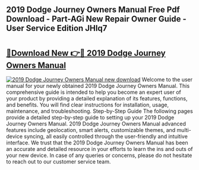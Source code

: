 ## 2019 Dodge Journey Owners Manual Free Pdf Download - Part-AGi New Repair Owner Guide - User Service Edition JHIq7

# <h2><a href="http://bc31953.oget.top/?id=2019+Dodge+Journey+Owners+Manual">🔗Download New 👉🔴 2019 Dodge Journey Owners Manual</a></h2>

[![2019 Dodge Journey Owners Manual new download](https://i.imgur.com/5g1atiW.png)](http://bc31953.oget.top/?id=2019+Dodge+Journey+Owners+Manual)
Welcome to the user manual for your newly obtained 2019 Dodge Journey Owners Manual. This comprehensive guide is intended to help you become an expert user of your product by providing a detailed explanation of its features, functions, and benefits. You will find clear instructions for installation, usage, maintenance, and troubleshooting. Step-by-Step Guide The following pages provide a detailed step-by-step guide to setting up your 2019 Dodge Journey Owners Manual. 2019 Dodge Journey Owners Manual advanced features include geolocation, smart alerts, customizable themes, and multi-device syncing, all easily controlled through the user-friendly and intuitive interface. We trust that the 2019 Dodge Journey Owners Manual has been an accurate and detailed resource in your efforts to learn the ins and outs of your new device. In case of any queries or concerns, please do not hesitate to reach out to our customer service team.
